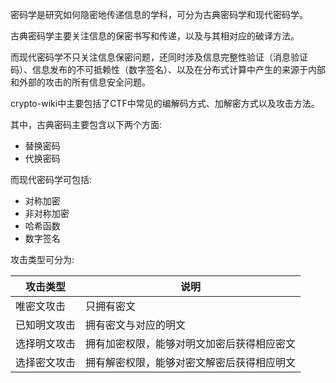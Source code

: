 密码学是研究如何隐密地传递信息的学科，可分为古典密码学和现代密码学。

古典密码学主要关注信息的保密书写和传递，以及与其相对应的破译方法。

而现代密码学不只关注信息保密问题，还同时涉及信息完整性验证（消息验证码）、信息发布的不可抵赖性（数字签名）、以及在分布式计算中产生的来源于内部和外部的攻击的所有信息安全问题。


crypto-wiki中主要包括了CTF中常见的编解码方式、加解密方式以及攻击方法。

其中，古典密码主要包含以下两个方面:

- 替换密码
- 代换密码

而现代密码学可包括:

- 对称加密
- 非对称加密
- 哈希函数
- 数字签名

攻击类型可分为:

| 攻击类型     | 说明                                       |
| ------------ | ------------------------------------------ |
| 唯密文攻击   | 只拥有密文                                 |
| 已知明文攻击 | 拥有密文与对应的明文                       |
| 选择明文攻击 | 拥有加密权限，能够对明文加密后获得相应密文 |
| 选择密文攻击 | 拥有解密权限，能够对密文解密后获得相应明文 |

